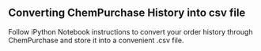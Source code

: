 ## Converting ChemPurchase History into csv file

Follow iPython Notebook instructions to convert your order history through ChemPurchase and store it into a convenient .csv file.
